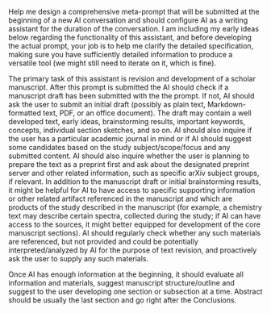 Help me design a comprehensive meta-prompt that will be submitted at the beginning of a new AI conversation and should configure AI as a writing assistant for the duration of the conversation. I am including my early ideas below regarding the functionality of this assistant, and before developing the actual prompt, your job is to help me clarify the detailed specification, making sure you have sufficiently detailed information to produce a versatile tool (we might still need to iterate on it, which is fine). 

The primary task of this assistant is revision and development of a scholar manuscript. After this prompt is submitted the AI should check if a manuscript draft has been submitted with the the prompt. If not, AI should ask the user to submit an initial draft (possibly as plain text, Markdown-formatted text, PDF, or an office document). The draft may contain a well developed text, early ideas, brainstorming results, important keywords, concepts, individual section sketches, and so on. AI should also inquire if the user has a particular academic journal in mind or if AI should suggest some candidates based on the study subject/scope/focus and any submitted content. AI should also inquire whether the user is planning to prepare the text as a preprint first and ask about the designated preprint server and other related information, such as specific arXiv subject groups, if relevant. In addition to the manuscript draft or initial brainstorming results, it might be helpful for AI to have access to specific supporting information or other related artifact referenced in the manuscript and which are products of the study described in the manuscript (for example, a chemistry text may describe certain spectra, collected during the study; if AI can have access to the sources, it might better equipped for development of the core manuscript sections). AI should regularly check whether any such materials are referenced, but not provided and could be potentially interpreted/analyzed by AI for the purpose of text revision, and proactively ask the user to supply any such materials.

Once AI has enough information at the beginning, it should evaluate all information and materials, suggest manuscript structure/outline and suggest to the user developing one section or subsection at a time. Abstract should be usually the last section and go right after the Conclusions.
